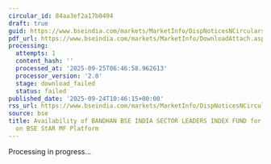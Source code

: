 ```yaml
---
circular_id: 84aa3ef2a17b0494
draft: true
guid: https://www.bseindia.com/markets/MarketInfo/DispNoticesNCirculars.aspx?Noticeid={945F8FB1-F692-4A93-AA58-98269E806E78}&noticeno=20250924-14&dt=09/24/2025&icount=14&totcount=75&flag=0
pdf_url: https://www.bseindia.com/markets/MarketInfo/DownloadAttach.aspx?id=20250924-14&attachedId=
processing:
  attempts: 1
  content_hash: ''
  processed_at: '2025-09-25T06:46:58.962613'
  processor_version: '2.0'
  stage: download_failed
  status: failed
published_date: '2025-09-24T10:46:15+00:00'
rss_url: https://www.bseindia.com/markets/MarketInfo/DispNoticesNCirculars.aspx?Noticeid={945F8FB1-F692-4A93-AA58-98269E806E78}&noticeno=20250924-14&dt=09/24/2025&icount=14&totcount=75&flag=0
source: bse
title: Availability of BANDHAN BSE INDIA SECTOR LEADERS INDEX FUND for ongoing transactions
  on BSE StAR MF Platform
---
```


Processing in progress...